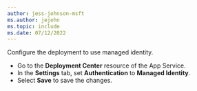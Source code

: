 ```yaml
---
author: jess-johnson-msft
ms.author: jejohn
ms.topic: include
ms.date: 07/12/2022
---
```


Configure the deployment to use managed identity.

* Go to the **Deployment Center** resource of the App Service.
* In the **Settings** tab, set **Authentication** to **Managed Identity**.
* Select **Save** to save the changes.
